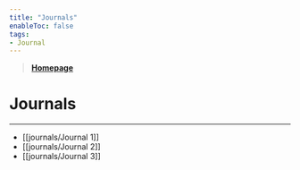 ```yaml
---
title: "Journals"
enableToc: false
tags:
- Journal
---
```


> [**Homepage**](https://projectpalsy.com)
# Journals
---
-	[[journals/Journal 1]]
-	[[journals/Journal 2]]
-   [[journals/Journal 3]]